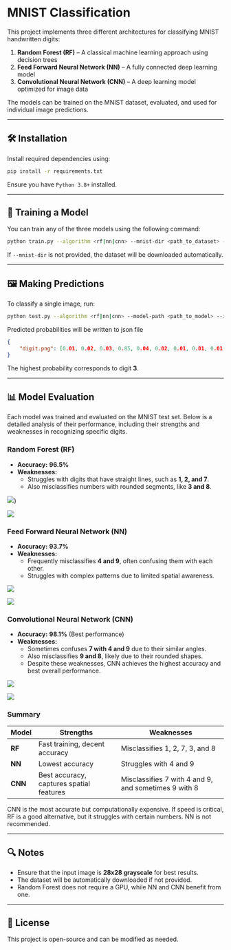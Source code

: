 # MNIST Classification 

This project implements three different architectures for classifying MNIST handwritten digits:  
1. **Random Forest (RF)** – A classical machine learning approach using decision trees  
2. **Feed Forward Neural Network (NN)** – A fully connected deep learning model  
3. **Convolutional Neural Network (CNN)** – A deep learning model optimized for image data  

The models can be trained on the MNIST dataset, evaluated, and used for individual image predictions.

---

## 🛠 Installation  

Install required dependencies using:  
```bash
pip install -r requirements.txt
```

Ensure you have `Python 3.8+` installed.

---

## 📌 Training a Model  

You can train any of the three models using the following command:  

```bash
python train.py --algorithm <rf|nn|cnn> --mnist-dir <path_to_dataset> --estimators <int> --max-depth <int> --lr <float> --epochs <int> --batch <int> --save <True|False> --save-path <path_to_model>
```

If `--mnist-dir` is not provided, the dataset will be downloaded automatically.

---

## 🖼 Making Predictions  

To classify a single image, run:  
```bash
python test.py --algorithm <rf|nn|cnn> --model-path <path_to_model> --img <path_to_image> --save-path <path_to_result> --show <True|False>
```
Predicted probabilities will be written to json file

```json
{
    "digit.png": [0.01, 0.02, 0.03, 0.85, 0.04, 0.02, 0.01, 0.01, 0.01, 0.00]
}
```
The highest probability corresponds to digit **3**.

---

## 📊 Model Evaluation  

Each model was trained and evaluated on the MNIST test set. Below is a detailed analysis of their performance, including their strengths and weaknesses in recognizing specific digits.  

### **Random Forest (RF)**   
- **Accuracy:** **96.5%**  
- **Weaknesses:**  
  - Struggles with digits that have straight lines, such as **1, 2, and 7**.  
  - Also misclassifies numbers with rounded segments, like **3 and 8**.   

![](results/confussion%20matrix%20rf.png))

![](results/predictions%20rf.png)

### **Feed Forward Neural Network (NN)**   
- **Accuracy:** **93.7%**  
- **Weaknesses:**  
  - Frequently misclassifies **4 and 9**, often confusing them with each other.
  - Struggles with complex patterns due to limited spatial awareness.  

![](results/confussion%20matrix%20nn.png)

![](results/predictions%20nn.png)

### **Convolutional Neural Network (CNN)**   
- **Accuracy:** **98.1%** (Best performance)  
- **Weaknesses:**  
  - Sometimes confuses **7 with 4 and 9** due to their similar angles.  
  - Also misclassifies **9 and 8**, likely due to their rounded shapes.  
  - Despite these weaknesses, CNN achieves the highest accuracy and best overall performance.  

![](results/confussion%20matrix%20cnn.png)

![](results/predictions%20cnn.png)

### **Summary**  
| Model | Strengths                                    | Weaknesses |  
|--------|----------------------------------------------|----------------------------------------------------|  
| **RF** | Fast training, decent accuracy               | Misclassifies 1, 2, 7, 3, and 8 |  
| **NN** | Lowest accuracy | Struggles with 4 and 9 |  
| **CNN** | Best accuracy, captures spatial features     | Misclassifies 7 with 4 and 9, and sometimes 9 with 8 |  

CNN is the most accurate but computationally expensive. If speed is critical, RF is a good alternative, but it struggles with certain numbers. NN is not recommended.  

---

## 🔍 Notes  
- Ensure that the input image is **28x28 grayscale** for best results.  
- The dataset will be automatically downloaded if not provided.  
- Random Forest does not require a GPU, while NN and CNN benefit from one.  

---

## 📜 License  
This project is open-source and can be modified as needed.  
